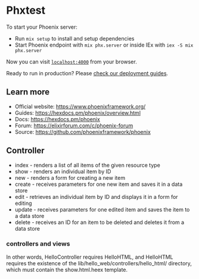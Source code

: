 # Phxtest

To start your Phoenix server:

  * Run `mix setup` to install and setup dependencies
  * Start Phoenix endpoint with `mix phx.server` or inside IEx with `iex -S mix phx.server`

Now you can visit [`localhost:4000`](http://localhost:4000) from your browser.

Ready to run in production? Please [check our deployment guides](https://hexdocs.pm/phoenix/deployment.html).

## Learn more

  * Official website: https://www.phoenixframework.org/
  * Guides: https://hexdocs.pm/phoenix/overview.html
  * Docs: https://hexdocs.pm/phoenix
  * Forum: https://elixirforum.com/c/phoenix-forum
  * Source: https://github.com/phoenixframework/phoenix

## Controller
- index - renders a list of all items of the given resource type
- show - renders an individual item by ID
- new - renders a form for creating a new item
- create - receives parameters for one new item and saves it in a data store
- edit - retrieves an individual item by ID and displays it in a form for editing
- update - receives parameters for one edited item and saves the item to a data store
- delete - receives an ID for an item to be deleted and deletes it from a data store

### controllers and views
In other words, HelloController requires HelloHTML, and HelloHTML requires the existence of the lib/hello_web/controllers/hello_html/ directory, which must contain the show.html.heex template.